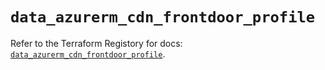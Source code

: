 # `data_azurerm_cdn_frontdoor_profile`

Refer to the Terraform Registory for docs: [`data_azurerm_cdn_frontdoor_profile`](https://registry.terraform.io/providers/hashicorp/azurerm/3.52.0/docs/data-sources/cdn_frontdoor_profile).
